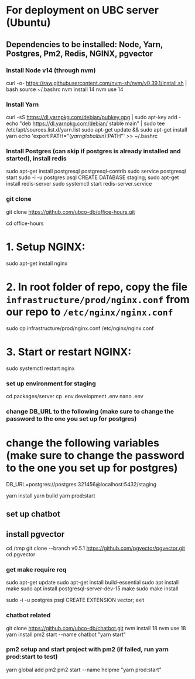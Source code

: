 # For deployment on UBC server (Ubuntu)

## Dependencies to be installed: Node, Yarn, Postgres, Pm2, Redis, NGINX, pgvector

### Install Node v14 (through nvm)

curl -o- https://raw.githubusercontent.com/nvm-sh/nvm/v0.39.1/install.sh | bash
source ~/.bashrc
nvm install 14
nvm use 14

### Install Yarn

curl -sS https://dl.yarnpkg.com/debian/pubkey.gpg | sudo apt-key add -
echo "deb https://dl.yarnpkg.com/debian/ stable main" | sudo tee /etc/apt/sources.list.d/yarn.list
sudo apt-get update && sudo apt-get install yarn
echo 'export PATH="$(yarn global bin):$PATH"' >> ~/.bashrc

### Install Postgres (can skip if postgres is already installed and started), install redis

sudo apt-get install postgresql postgresql-contrib
sudo service postgresql start
sudo -i -u postgres
psql
CREATE DATABASE staging;
sudo apt-get install redis-server
sudo systemctl start redis-server.service

### git clone

git clone https://github.com/ubco-db/office-hours.git

cd office-hours

# 1. Setup NGINX:

sudo apt-get install nginx

# 2. In root folder of repo, copy the file `infrastructure/prod/nginx.conf` from our repo to `/etc/nginx/nginx.conf`

sudo cp infrastructure/prod/nginx.conf /etc/nginx/nginx.conf

# 3. Start or restart NGINX:

sudo systemctl restart nginx

### set up environment for staging

cd packages/server
cp .env.development .env
nano .env

### change DB_URL to the following (make sure to change the password to the one you set up for postgres)

# change the following variables (make sure to change the password to the one you set up for postgres)

DB_URL=postgres://postgres:321456@localhost:5432/staging

yarn install
yarn build
yarn prod:start

## set up chatbot

## install pgvector

cd /tmp
git clone --branch v0.5.1 https://github.com/pgvector/pgvector.git
cd pgvector

### get make require req

sudo apt-get update
sudo apt-get install build-essential
sudo apt install make
sudo apt install postgresql-server-dev-15
make
sudo make install

sudo -i -u postgres
psql
CREATE EXTENSION vector;
exit

### chatbot related

git clone https://github.com/ubco-db/chatbot.git
nvm install 18
nvm use 18
yarn install
pm2 start --name chatbot "yarn start"

### pm2 setup and start project with pm2 (if failed, run yarn prod:start to test)

yarn global add pm2
pm2 start --name helpme "yarn prod:start"

